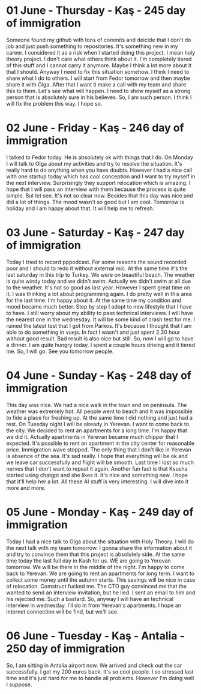 # 01 June - Thursday - Kaş - 245 day of immigration

Someone found my github with tons of commits and deicide that I don't do job and just push something to repositories. It's something new in my career. I considered it as a risk when I started doing this project. I mean holy theory project. I don't care what others think about it. I'm completely tiered of this stuff and I cannot carry it anymore. Maybe I think a lot more about it that I should. Anyway I need to fix this situation somehow. I think I need to share what I do to others. I will start from Fedor tomorrow and then maybe share it with Olga. After that I want ti make a call with my team and share this to them. Let's see what will happen. I need to show myself as a strong person that is absolutely sure in his believes. So, I am such person. I think I will fix the problem this way. I hope so.

# 02 June - Friday - Kaş - 246 day of immigration

I talked to Fedor today. He is absolutely ok with things that I do. On Monday I will talk to Olga about my activities and try to resolve the situation. It's really hard to do anything when you have doubts. However I had a nice call with one startup today which has cool conception and I want to try myself in the next interview. Surprisingly they support relocation which is amazing. I hope that I will pass an interview with them because the process is quite simple. But let see. It's not so clear now. Besides that this day was nice and did a lot of things. The mood wasn't so good but I am cool. Tomorrow is holiday and I am happy about that. It will help me to refresh.

# 03 June - Saturday - Kaş - 247 day of immigration

Today I tried to record pppodcast. For some reasons the sound recorded poor and I should to redo it without external mic. At the same time it's the last saturday in this trip to Turkey. We were on beautiful beach. The weather is quite windy today and we didn't swim. Actually we didn't swim at all due to the weather. It's not so good as last year. However I spent great time on it. I was thinking a lot about programming again. I do pretty well in this area for the last time. I'm happy about it. At the same time my condition and mood became much better. Step by step I adopt to new lifestyle that I have to have. I still worry about my ability to pass technical interviews. I will have the nearest one in the wednesday. It will be some kind of crash test for me. I ruined the latest test that I got from Parkos. It's because I thought that I am able to do something in vuejs. In fact I wasn't and just spent 2.30 hour without good result. Bad result is also nice but still. So, now I will go to have a dinner. I am quite hungry today. I spent a couple hours driving and it tiered me. So, I will go. See you tomorrow people.

# 04 June - Sunday - Kaş - 248 day of immigration

This day was nice. We had a nice walk in the town and on peninsula. The weather was extremely hot. All people went to beach and it was impossible to fide a place for freshing up. At the same time I did nothing and just had a rest. On Tuesday night I will be already in Yerevan. I want to come back to the city. We decided to rent an apartments for a long time. I'm happy that we did it. Actually apartments in Yerevan became much chipper that I expected. It's possible to rent an apartment in the city center for reasonable price. Immigration wave stopped. The only thing that I don't like in Yerevan is absence of the sea. It's sad really. I hope that everything will be ok and we leave car successfully and flight will be smooth. Last time I lost so much nerves that I don't want to repeat it again. Another fun fact is that Ksusha started using chatgpt and she likes it. It's nice and something new. I hope that it'll help her a lot. All these AI stuff is very interesting. I will dive into it more and more.

# 05 June - Monday - Kaş - 249 day of immigration

Today I had a nice talk to Olga about the situation with Holy Theory. I will do the next talk with my team tomorrow. I gonna share the information about it and try to convince them that this project is absolutely side. At the same time today the last full day in Kash for us. WE are going to Yerevan tomorrow. We will be there in the middle of the night. I'm happy to come back to Yerevan. We are going to rent an apartments for long term. I want to collect some money until the autumn starts. This savings will be nice in case of relocation. Comstruct fucked me. The CTO guy convinced me that the wanted to send an interview invitation, but he lied. I sent an email to him and his rejected me. Such a bastard. So, anyway I will have an technical interview in wednesday. I'll do in from Yerevan's apartments. I hope an internet connection will be find, but we'll see. 

# 06 June - Tuesday - Kaş - Antalia - 250 day of immigration

So, I am sitting in Antalia airport now. We arrived and check out the car successfully. I got my 200 euros back. It's so cool people. I so stressed last time and it's just hard for me to handle all problems. However I'm doing well I suppose.